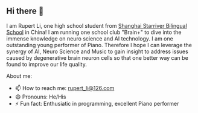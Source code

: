## Hi there 👋

I am Rupert Li, one high school student from [Shanghai Starriver Bilingual School](https://www.ssbs.sh.cn/) in China! I am running one school club "Brain+" to dive into the immense knowledge on neuro science and AI technology. I am one outstanding young performer of Piano. Therefore I hope I can leverage the synergy of AI, Neuro Science and Music to gain insight to address issues caused by degenerative brain neuron cells so that one better way can be found to improve our life quality.

About me:

- 📫 How to reach me: rupert_li@126.com
- 😄 Pronouns: He/His
- ⚡ Fun fact: Enthusiatic in programming, excellent Piano performer
